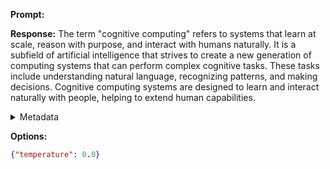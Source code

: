**Prompt:**


**Response:**
The term "cognitive computing" refers to systems that learn at scale, reason with purpose, and interact with humans naturally. It is a subfield of artificial intelligence that strives to create a new generation of computing systems that can perform complex cognitive tasks. These tasks include understanding natural language, recognizing patterns, and making decisions. Cognitive computing systems are designed to learn and interact naturally with people, helping to extend human capabilities.

<details><summary>Metadata</summary>

- Duration: 8285 ms
- Datetime: 2023-11-24T13:19:12.803530
- Model: gpt-4-0613

</details>

**Options:**
```json
{"temperature": 0.0}
```

